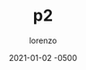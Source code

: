 ---
layout: post
title: p2
subtitle: 
date: 2021-01-02 -0500
image: ''
external_url: https://google.com
external_site: Google
author: lorenzo
---